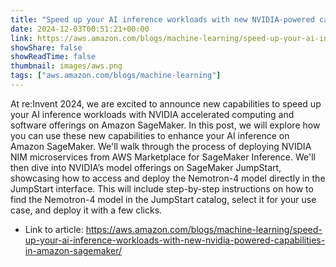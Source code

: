 ```yaml
---
title: "Speed up your AI inference workloads with new NVIDIA-powered capabilities in Amazon SageMaker"
date: 2024-12-03T00:51:21+00:00
link: https://aws.amazon.com/blogs/machine-learning/speed-up-your-ai-inference-workloads-with-new-nvidia-powered-capabilities-in-amazon-sagemaker/
showShare: false
showReadTime: false
thumbnail: images/aws.png
tags: ["aws.amazon.com/blogs/machine-learning"]
---
```

At re:Invent 2024, we are excited to announce new capabilities to speed up your AI inference workloads with NVIDIA accelerated computing and software offerings on Amazon SageMaker. In this post, we will explore how you can use these new capabilities to enhance your AI inference on Amazon SageMaker. We'll walk through the process of deploying NVIDIA NIM microservices from AWS Marketplace for SageMaker Inference. We'll then dive into NVIDIA’s model offerings on SageMaker JumpStart, showcasing how to access and deploy the Nemotron-4 model directly in the JumpStart interface. This will include step-by-step instructions on how to find the Nemotron-4 model in the JumpStart catalog, select it for your use case, and deploy it with a few clicks.

- Link to article: https://aws.amazon.com/blogs/machine-learning/speed-up-your-ai-inference-workloads-with-new-nvidia-powered-capabilities-in-amazon-sagemaker/